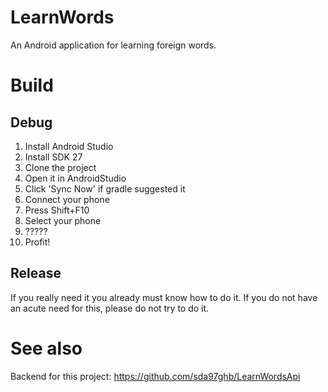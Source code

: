 # LearnWords
An Android application for learning foreign words.

# Build

## Debug

1. Install Android Studio
2. Install SDK 27
3. Clone the project
4. Open it in AndroidStudio
5. Click 'Sync Now' if gradle suggested it
4. Connect your phone
5. Press Shift+F10
6. Select your phone
7. ?????
8. Profit!

## Release

If you really need it you already must know how to do it.
If you do not have an acute need for this, please do not try to do it.

# See also

Backend for this project: https://github.com/sda97ghb/LearnWordsApi

